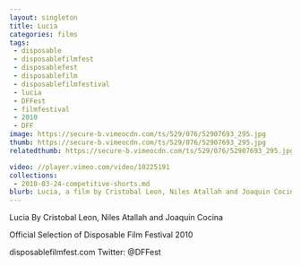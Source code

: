```yaml
---
layout: singleton
title: Lucia
categories: films
tags:
 - disposable
 - disposablefilmfest
 - disposablefest
 - disposablefilm
 - disposablefilmfestival
 - lucia
 - DFFest
 - filmfestival
 - 2010
 - DFF
image: https://secure-b.vimeocdn.com/ts/529/076/52907693_295.jpg
thumb: https://secure-b.vimeocdn.com/ts/529/076/52907693_295.jpg
relatedthumb: https://secure-b.vimeocdn.com/ts/529/076/52907693_295.jpg

video: //player.vimeo.com/video/10225191
collections:
 - 2010-03-24-competitive-shorts.md
blurb: Lucia, a film by Cristobal Leon, Niles Atallah and Joaquin Cocina.
---
```


Lucia
By Cristobal Leon, Niles Atallah and Joaquin Cocina

Official Selection of Disposable Film Festival 2010

disposablefilmfest.com
Twitter: @DFFest